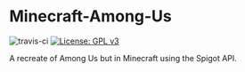# Minecraft-Among-Us
![travis-ci](https://travis-ci.org/Ponclure/Minecraft-Among-Us.svg?branch=main)
[![License: GPL v3](https://img.shields.io/badge/License-GPLv3-blue.svg)](https://www.gnu.org/licenses/gpl-3.0)

A recreate of Among Us but in Minecraft using the Spigot API.
